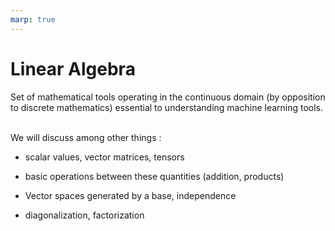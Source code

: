 ```yaml
---
marp: true
---
```


# Linear Algebra

Set of mathematical tools operating in the continuous domain (by
opposition to discrete mathematics) essential to understanding
machine learning tools.   

We will discuss among other things :

- scalar values, vector matrices, tensors

- basic operations between these quantities (addition, products)

- Vector spaces generated by a base, independence

- diagonalization, factorization
